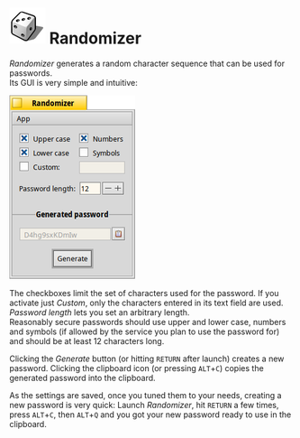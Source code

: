 ![Randomizer icon](./artwork/randomizer_icon_64.png) Randomizer
==========

_Randomizer_ generates a random character sequence that can be used for passwords.   
Its GUI is very simple and intuitive:

![Randomizer screenshot](./artwork/screenshot.png)

The checkboxes limit the set of characters used for the password. If you activate just _Custom_, only the characters entered in its text field are used. _Password length_ lets you set an arbitrary length.   
Reasonably secure passwords should use upper and lower case, numbers and symbols (if allowed by the service you plan to use the password for) and should be at least 12 characters long.

Clicking the _Generate_ button (or hitting ```RETURN``` after launch) creates a new password. Clicking the clipboard icon (or pressing ```ALT```+```C```) copies the generated password into the clipboard.

As the settings are saved, once you tuned them to your needs, creating a new password is very quick: Launch _Randomizer_, hit ```RETURN``` a few times, press ```ALT```+```C```, then ```ALT```+```Q``` and you got your new password ready to use in the clipboard.
